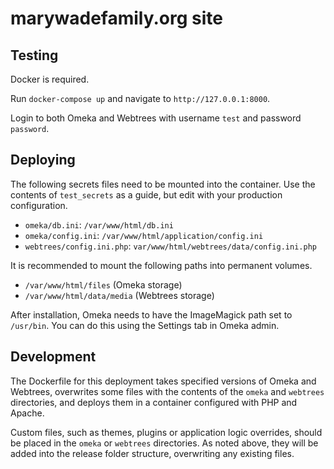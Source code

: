 # marywadefamily.org site

## Testing

Docker is required.

Run `docker-compose up` and navigate to `http://127.0.0.1:8000`.

Login to both Omeka and Webtrees with username `test` and password `password`.

## Deploying

The following secrets files need to be mounted into the container.
Use the contents of `test_secrets` as a guide, but edit with your
production configuration.

- `omeka/db.ini`: `/var/www/html/db.ini`
- `omeka/config.ini`: `/var/www/html/application/config.ini`
- `webtrees/config.ini.php`: `var/www/html/webtrees/data/config.ini.php`

It is recommended to mount the following paths into permanent volumes.

- `/var/www/html/files` (Omeka storage)
- `/var/www/html/data/media` (Webtrees storage)

After installation, Omeka needs to have the ImageMagick path set to `/usr/bin`.
You can do this using the Settings tab in Omeka admin.

## Development

The Dockerfile for this deployment takes specified versions of Omeka and
Webtrees, overwrites some files with the contents of the `omeka` and
`webtrees` directories, and deploys them in a container configured with
PHP and Apache.

Custom files, such as themes, plugins or application logic overrides,
should be placed in the `omeka` or `webtrees` directories. As noted above,
they will be added into the release folder structure, overwriting
any existing files.
